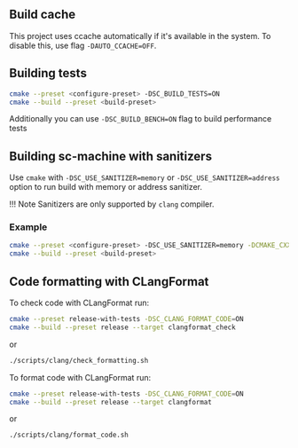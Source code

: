 ## Build cache

This project uses ccache automatically if it's available in the system. To disable this, use flag `-DAUTO_CCACHE=OFF`.

## Building tests

```sh
cmake --preset <configure-preset> -DSC_BUILD_TESTS=ON
cmake --build --preset <build-preset>
```

Additionally you can use `-DSC_BUILD_BENCH=ON` flag to build performance tests

## Building sc-machine with sanitizers

Use `cmake` with `-DSC_USE_SANITIZER=memory` or `-DSC_USE_SANITIZER=address` option to run build with memory or address sanitizer. 

!!! Note
    Sanitizers are only supported by `clang` compiler.

### Example

```sh
cmake --preset <configure-preset> -DSC_USE_SANITIZER=memory -DCMAKE_CXX_COMPILER=clang++ -DCMAKE_C_COMPILER=clang
cmake --build --preset <build-preset>
```

## Code formatting with CLangFormat

To check code with CLangFormat run:
```sh
cmake --preset release-with-tests -DSC_CLANG_FORMAT_CODE=ON
cmake --build --preset release --target clangformat_check
```

or
```sh
./scripts/clang/check_formatting.sh
```

To format code with CLangFormat run:
```sh
cmake --preset release-with-tests -DSC_CLANG_FORMAT_CODE=ON
cmake --build --preset release --target clangformat
```

or
```sh
./scripts/clang/format_code.sh
```
